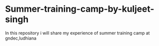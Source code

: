# Summer-training-camp-by-kuljeet-singh
In this repository i will share my experience of summer training camp at gndec,ludhiana
